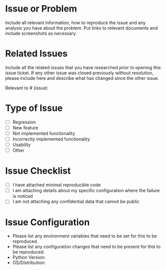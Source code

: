 # Issue or Problem

Include all relevant information, how to reproduce the issue
 and any analysis you have about the problem. Put links
 to relevant documents and include screenshots as necessary.

# Related Issues

Include all the related issues that you have researched prior
to opening this issue ticket. If any other issue was closed
previously without resolution, please include here and describe
what has changed since the other issue.

Relevant to # (issue)

# Type of Issue

- [ ] Regression
- [ ] New feature
- [ ] Not implemented functionality
- [ ] Incorrectly implemented functionality
- [ ] Usability
- [ ] Other

# Issue Checklist

- [ ] I have attached minimal reproducible code
- [ ] I am attaching details about my specific configuration where the failure is noticed
- [ ] I am not attaching any confidential data that cannot be public

# Issue Configuration

- Please list any environment variables that need to be set
  for this to be reproduced.
- Please list any configuration changes that need to be present
  for this to be reproduced.
- Python Version:
- OS/Distribution:
